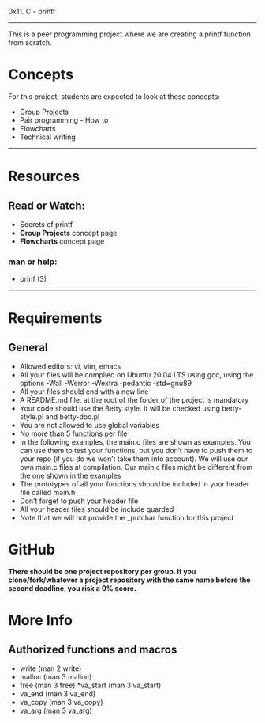 0x11. C - printf

---

This is a peer programming project where we are creating a printf function from scratch. 

# Concepts

For this project, students are expected to look at these concepts: 

* Group Projects
* Pair programming - How to 
* Flowcharts
* Technical writing
---

# Resources
## Read or Watch: 
* Secrets of printf
* **Group Projects** concept page
* **Flowcharts** concept page

### man or help:

* prinf (3)
---
# Requirements
## General
* Allowed editors: vi, vim, emacs
* All your files will be compiled on Ubuntu 20.04 LTS using gcc, using the options -Wall -Werror -Wextra -pedantic -std=gnu89
* All your files should end with a new line
* A README.md file, at the root of the folder of the project is mandatory
* Your code should use the Betty style. It will be checked using betty-style.pl and betty-doc.pl
* You are not allowed to use global variables
* No more than 5 functions per file
* In the following examples, the main.c files are shown as examples. You can use them to test your functions, but you don’t have to push them to your repo (if you do we won’t take them into account). We will use our own main.c files at compilation. Our main.c files might be different from the one shown in the examples
* The prototypes of all your functions should be included in your header file called main.h
* Don’t forget to push your header file
* All your header files should be include guarded
* Note that we will not provide the _putchar function for this project

# GitHub

**There should be one project repository per group. If you clone/fork/whatever a project repository with the same name before the second deadline, you risk a 0% score.**

# More Info

## Authorized functions and macros
* write (man 2 write)
* malloc (man 3 malloc)
* free (man 3 free)
*va_start (man 3 va_start)
* va_end (man 3 va_end)
* va_copy (man 3 va_copy)
* va_arg (man 3 va_arg)


